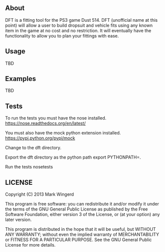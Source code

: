 About
-----
DFT is a fitting tool for the PS3 game Dust 514.  DFT (unofficial name
at this point) will allow a user to build dropsuit and vehicle fits using
any known item in the game at no cost and no restriction.  It will
eventually have the functionality to allow you to plan your fittings with
ease.

Usage
-----
TBD

Examples
--------
TBD

Tests
--------
To run the tests you must have the nose installed.
https://nose.readthedocs.org/en/latest/

You must also have the mock python extension installed.
https://pypi.python.org/pypi/mock

Change to the dft directory.

Export the dft directory as the python path
    export PYTHONPATH=.

Run the tests
    nosetests


LICENSE
-------
Copyright (C) 2013 Mark Wingerd

This program is free software: you can redistribute it and/or modify
it under the terms of the GNU General Public License as published by
the Free Software Foundation, either version 3 of the License, or
(at your option) any later version.

This program is distributed in the hope that it will be useful,
but WITHOUT ANY WARRANTY; without even the implied warranty of
MERCHANTABILITY or FITNESS FOR A PARTICULAR PURPOSE.  See the
GNU General Public License for more details.